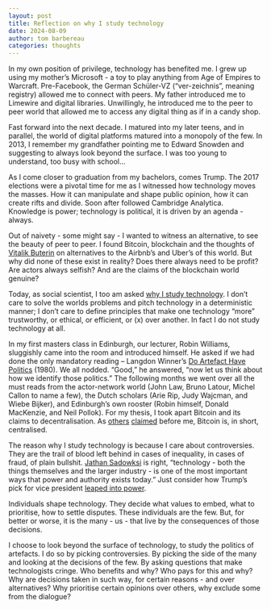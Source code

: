 ```yaml
---
layout: post
title: Reflection on why I study technology
date: 2024-08-09
author: tom barbereau
categories: thoughts
---
```

In my own position of privilege, technology has benefited me. I grew up using my mother’s Microsoft - a toy to play anything from Age of Empires to Warcraft. Pre-Facebook, the German Schüler-VZ (“ver-zeichnis”, meaning registry) allowed me to connect with peers. My father introduced me to Limewire and digital libraries. Unwillingly, he introduced me to the peer to peer world that allowed me to access any digital thing as if in a candy shop.

Fast forward into the next decade. I matured into my later teens, and in parallel, the world of digital platforms matured into a monopoly of the few. In 2013, I remember my grandfather pointing me to Edward Snowden and suggesting to always look beyond the surface. I was too young to understand, too busy with school…

As I come closer to graduation from my bachelors, comes Trump. The 2017 elections were a pivotal time for me as I witnessed how technology moves the masses. How it can manipulate and shape public opinion, how it can create rifts and divide. Soon after followed Cambridge Analytica. Knowledge is power; technology is political, it is driven by an agenda - always.

Out of naivety - some might say - I wanted to witness an alternative, to see the beauty of peer to peer. I found Bitcoin, blockchain and the thoughts of [Vitalik Buterin](https://blog.ethereum.org/2014/05/06/daos-dacs-das-and-more-an-incomplete-terminology-guide) on alternatives to the Airbnb’s and Uber’s of this world. But why did none of these exist in reality? Does there always need to be profit? Are actors always selfish? And are the claims of the blockchain world genuine? 

Today, as social scientist, I too am asked [why I study technology](https://www.jathansadowski.com/). I don’t care to solve the worlds problems and pitch technology in a deterministic manner; I don’t care to define principles that make one technology “more” trustworthy, or ethical, or efficient, or (x) over another. In fact I do not study technology at all.

In my first masters class in Edinburgh, our lecturer, Robin Williams, sluggishly came into the room and introduced himself. He asked if we had done the only mandatory reading – Langdon Winner’s [Do Artefact Have Politics](https://www.jstor.org/stable/20024652?origin=JSTOR-pdf) (1980). We all nodded. “Good,” he answered, “now let us think about how we identify those politics.” The following months we went over all the must reads from the actor-network world (John Law, Bruno Latour, Michel Callon to name a few), the Dutch scholars (Arie Rip, Judy Wajcman, and Wiebe Bijker), and Edinburgh’s own rooster (Robin himself, Donald MacKenzie, and Neil Pollok). For my thesis, I took apart Bitcoin and its claims to decentralisation. As [others](https://policyreview.info/articles/analysis/invisible-politics-bitcoin-governance-crisis-decentralised-infrastructure) [claimed](https://www.lrb.co.uk/the-paper/v41/n08/donald-mackenzie/pick-a-nonce-and-try-a-hash) before me, Bitcoin is, in short, centralised. 

The reason why I study technology is because I care about controversies. They are the trail of blood left behind in cases of inequality, in cases of fraud, of plain bullshit. [Jathan Sadowksi](https://www.jathansadowski.com/) is right, “technology - both the things themselves and the larger industry - is one of the most important ways that power and authority exists today.” Just consider how Trump’s pick for vice president [leaped into power](https://www.nytimes.com/2024/07/17/technology/jd-vance-tech-silicon-valley.html).

Individuals shape technology. They decide what values to embed, what to prioritise, how to settle disputes. These individuals are the few. But, for better or worse, it is the many - us - that live by the consequences of those decisions.

I choose to look beyond the surface of technology, to study the politics of artefacts. I do so by picking controversies. By picking the side of the many and looking at the decisions of the few. By asking questions that make technologists cringe. Who benefits and why? Who pays for this and why? Why are decisions taken in such way, for certain reasons - and over alternatives? Why prioritise certain opinions over others, why exclude some from the dialogue?